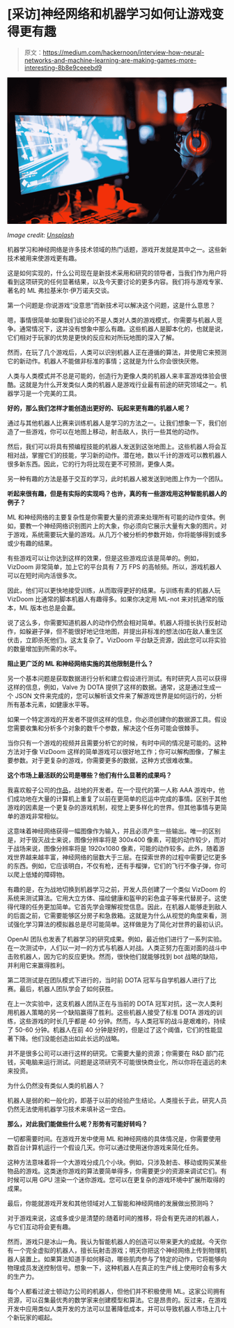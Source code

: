 # [采访]神经网络和机器学习如何让游戏变得更有趣

> 原文：<https://medium.com/hackernoon/interview-how-neural-networks-and-machine-learning-are-making-games-more-interesting-8b8e9ceeebd9>

![](img/4d7f30114c38176100d2170687293411.png)

*Image credit:* [*Unsplash*](https://unsplash.com/photos/EHLd2utEf68)

机器学习和神经网络是许多技术领域的热门话题，游戏开发就是其中之一。这些新技术被用来使游戏更有趣。

这是如何实现的，什么公司现在是新技术采用和研究的领导者，当我们作为用户将看到这项研究的任何显著结果，以及今天要讨论的更多内容。我们将与游戏专家、著名的 ML 弗拉基米尔·伊万诺夫交谈。

第一个问题是:你说游戏“没意思”而新技术可以解决这个问题，这是什么意思？

嗯，事情很简单:如果我们谈论的不是人类对人类的游戏模式，你需要与机器人竞争。通常情况下，这并没有想象中那么有趣。这些机器人是脚本化的，也就是说，它们相对于玩家的优势是更快的反应和对所玩地图的深入了解。

然而，在玩了几个游戏后，人类可以识别机器人正在遵循的算法，并使用它来预测它的新动作。机器人不能做非标准的事情；这就是为什么你会很快厌倦。

人类与人类模式并不总是可能的，创造行为更像人类的机器人来丰富游戏体验会很酷。这就是为什么开发类似人类的机器人是游戏行业最有前途的研究领域之一。机器学习是一个完美的工具。

**好的，那么我们怎样才能创造出更好的、玩起来更有趣的机器人呢？**

通过与其他机器人比赛来训练机器人是学习的方法之一。让我们想象一下，我们创造了一些游戏，你可以在地图上移动，射击敌人，执行一些其他的动作。

然后，我们可以将具有预编程技能的机器人发送到这张地图上。这些机器人将会互相对战，掌握它们的技能，学习新的动作。潜在地，数以千计的游戏可以教机器人很多新东西。因此，它的行为将比现在更不可预测，更像人类。

另一种有趣的方法是基于交互的学习，此时机器人被发送到地图上作为一个团队。

**听起来很有趣，但是有实际的实现吗？也许，真的有一些游戏用这种智能机器人的例子？**

ML 和神经网络的主要复杂性是你需要大量的资源来处理所有可能的动作变体。例如，要教一个神经网络识别图片上的大象，你必须向它展示大量有大象的图片。对于游戏，系统需要玩大量的游戏。从几万个被分析的参数开始，你将能够得到或多或少有趣的结果。

有些游戏可以让你达到这样的效果，但是这些游戏应该是简单的。例如，VizDoom 非常简单，加上它的平台具有 7 万 FPS 的高帧频。所以，游戏机器人可以在短时间内活很多次。

因此，他们可以更快地接受训练，从而取得更好的结果。与训练有素的机器人玩 VizDoom 比通常的脚本机器人有趣得多。如果你决定用 ML-not 来对抗通常的版本，ML 版本也总是会赢。

说了这么多，你需要知道机器人的动作仍然会相对简单。机器人将擅长执行反射动作，如躲避子弹，但不能很好地记住地图，并提出非标准的想法(如在敌人重生区伏击，立即杀死他们)。这太复杂了。VizDoom 平台缺乏资源，因此您可以将实验的数量增加到所需的水平。

**阻止更广泛的 ML 和神经网络实施的其他限制是什么？**

另一个基本问题是获取数据进行分析和建立假设进行测试。有时研究人员可以获得这样的信息，例如，Valve 为 DOTA 提供了这样的数据。通常，这是通过生成一个 JSON 文件来完成的，您可以解析该文件来了解游戏世界是如何运行的，分析所有基本元素，如健康水平等。

如果一个特定游戏的开发者不提供这样的信息，你必须创建你的数据源工具。假设您需要收集和分析多个对象的数千个参数，解决这个任务可能会很棘手。

当你只有一个游戏的视频并且需要分析它的时候，有时中间的情况是可能的。这种方法对于像 VizDoom 这样的简单游戏可以很好地工作；你可以解构图像，了解主要参数。对于更复杂的游戏，你需要更多的数据，这种方式很难收集。

**这个市场上最活跃的公司是哪些？他们有什么显著的成果吗？**

我喜欢骰子公司的[作品](https://www.ea.com/news/teaching-ai-agents-battlefield-1)，战地的开发者。在一个现代的第一人称 AAA 游戏中，他们成功地在大量的计算机上重复了以前在更简单的厄运中完成的事情。区别于其他游戏的因素是一个更复杂的游戏机制，视觉上更多样化的世界。但其他事情与更简单的游戏非常相似。

这意味着神经网络获得一幅图像作为输入，并且必须产生一些输出。唯一的区别是，对于毁灭战士来说，图像分辨率将是 300х400 像素，可能的动作较少，而对于战场来说，图像分辨率将是 1920х1080 像素，可能的动作较多。此外，随着游戏世界越来越丰富，神经网络的层数大于三层。在探索世界的过程中需要记忆更多的东西。例如，它应该明白，不仅有枪，还有手榴弹，它们的飞行不像子弹，你可以爬上低矮的障碍物。

有趣的是，在为战地切换到机器学习之前，开发人员创建了一个类似 VizDoom 的系统来测试算法。它用大立方体、描绘健康和盔甲的彩色盒子等来代替房子。这使得代理的任务更加简单。它首先学会理解视觉信息。因此，在机器人能够走到敌人的后面之前，它需要能够区分房子和急救箱。这就是为什么从视觉的角度来看，测试强化学习算法的模拟器总是尽可能简单。这样做是为了简化对世界的最初认识。

OpenAI 团队也发表了机器学习的研究成果。例如，最近他们进行了一系列实验。在一次测试中，人们以一对一的方式与机器人对战。人类正努力在面对面的战斗中击败机器人，因为它的反应更快。然而，很快他们就能够找到 bot 战略的缺陷，并利用它来赢得胜利。

第二项测试是在团队模式下进行的，当时前 DOTA 冠军与自学机器人进行了比赛。最后，机器人团队学会了如何获胜。

在上一次实验中，这支机器人团队正在与当前的 DOTA 冠军对抗，这一次人类利用机器人策略的另一个缺陷赢得了胜利。这些机器人接受了标准 DOTA 游戏的训练，这些游戏的时长几乎都是 40 分钟。然而，与人类冠军的战斗是艰难的，持续了 50-60 分钟。机器人在前 40 分钟是好的，但是过了这个阈值，它们的性能显著下降。他们没能创造出如此长远的战略。

并不是很多公司可以进行这样的研究。它需要大量的资源；你需要在 R&D 部门花钱，买电脑来运行测试。问题是这项研究不可能很快商业化，所以你将在遥远的未来投资。

为什么仍然没有类似人类的机器人？

机器人是弱的和一般化的，即基于以前的经验产生结论。人类擅长于此，研究人员仍然无法使用机器学习技术来填补这一空白。

**那么，对此我们能做些什么呢？形势有可能好转吗？**

一切都需要时间。在游戏开发中使用 ML 和神经网络的具体情况是，你需要使用数百台计算机运行一个假设几天。你可以通过使用迷你游戏来简化任务。

这种方法意味着将一个大游戏分成几个小块。例如，只涉及射击、移动或购买某些物品的游戏。这类迷你游戏的算法要简单得多，你需要更少的资源来调试它们。有时候可以用 GPU 渲染一个迷你游戏。您可以在更复杂的游戏环境中扩展所取得的成果。

最后，你能就游戏开发和其他领域对人工智能和神经网络的发展做出预测吗？

对于游戏来说，这或多或少是清楚的:随着时间的推移，将会有更先进的机器人，与它们互动将会更有趣。

然而，游戏只是冰山一角。我认为智能机器人的创造可以带来更大的成就。今天你有一个完全虚拟的机器人，擅长玩射击游戏；明天你把这个神经网络上传到物理机器人装置上。如果算法知道手如何移动，哪些肌肉参与了特定的动作，它将能够向物理成员发送控制信号。想象一下，这种机器人在真正的生产线上使用时会有多大的生产力。

每个人都看过波士顿动力公司的机器人，但他们并不积极使用 ML。这家公司拥有资源，可以召集最优秀的数学家来创建模型和算法。它是昂贵的。反过来，在游戏开发中应用类似人类开发的方法可以显著降低成本，并可以导致机器人市场上几十个新玩家的崛起。